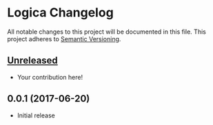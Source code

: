 # Logica Changelog

All notable changes to this project will be documented in this file. This project adheres to [Semantic Versioning][Semver].

## [Unreleased]

* Your contribution here!

## 0.0.1 (2017-06-20)

* Initial release

[Semver]: http://semver.org
[Unreleased]: https://github.com/eugeniobruno/logica/compare/v0.0.1...HEAD
